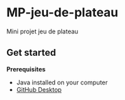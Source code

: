 # MP-jeu-de-plateau

Mini projet jeu de plateau

## Get started

**Prerequisites**
- Java installed on your computer
- [GitHub Desktop](https://desktop.github.com/)
